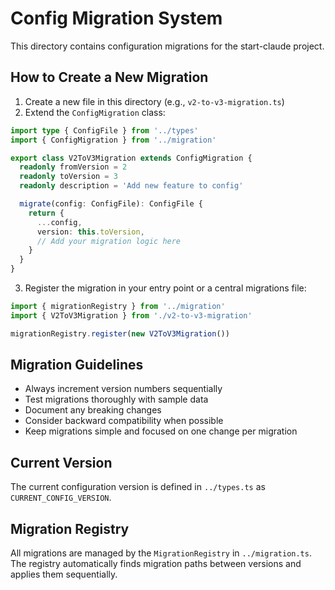 # Config Migration System

This directory contains configuration migrations for the start-claude project.

## How to Create a New Migration

1. Create a new file in this directory (e.g., `v2-to-v3-migration.ts`)
2. Extend the `ConfigMigration` class:

```typescript
import type { ConfigFile } from '../types'
import { ConfigMigration } from '../migration'

export class V2ToV3Migration extends ConfigMigration {
  readonly fromVersion = 2
  readonly toVersion = 3
  readonly description = 'Add new feature to config'

  migrate(config: ConfigFile): ConfigFile {
    return {
      ...config,
      version: this.toVersion,
      // Add your migration logic here
    }
  }
}
```

3. Register the migration in your entry point or a central migrations file:

```typescript
import { migrationRegistry } from '../migration'
import { V2ToV3Migration } from './v2-to-v3-migration'

migrationRegistry.register(new V2ToV3Migration())
```

## Migration Guidelines

- Always increment version numbers sequentially
- Test migrations thoroughly with sample data
- Document any breaking changes
- Consider backward compatibility when possible
- Keep migrations simple and focused on one change per migration

## Current Version

The current configuration version is defined in `../types.ts` as `CURRENT_CONFIG_VERSION`.

## Migration Registry

All migrations are managed by the `MigrationRegistry` in `../migration.ts`. The registry automatically finds migration paths between versions and applies them sequentially.
